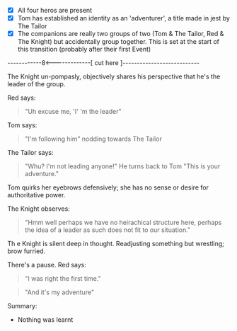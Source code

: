 - [x] All four heros are present
- [x] Tom has established an identity as an 'adventurer', a title made in jest by The Tailor
- [x] The companions are really two groups of two (Tom & The Tailor, Red & The Knight) but accidentally group together. This is set at the start of this transition (probably after their first Event)

------------8<-------------[ cut here ]---------------------------


The Knight un-pompasly, objectively shares his perspective that he's the leader of the group. 

Red says: 
> "Uh excuse me, 'I' 'm the leader"

Tom says:
> "I'm following him" 
nodding towards The Tailor

The Tailor says: 
> "Whu? I'm not leading anyone!" 
He turns back to Tom 
> "This is your adventure."

Tom quirks her eyebrows defensively; she has no sense or desire for authoritative power.

The  Knight observes: 
> "Hmm well perhaps we have no heirachical structure here, perhaps the idea of a leader as such does not fit to our situation." 

Th e Knight is silent deep in thought. Readjusting something but wrestling; brow furried.

There's a pause. Red says:

> "I was right the first time."

> "And it's my adventure"


Summary:
- Nothing was learnt
